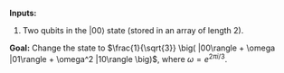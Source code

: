 **Inputs:**

1. Two qubits in the $|00\rangle$ state (stored in an array of length 2).

**Goal:** Change the state to $\frac{1}{\sqrt{3}} \big( |00\rangle + \omega |01\rangle + \omega^2 |10\rangle \big)$, where $\omega = e^{2\pi i/3}$.
